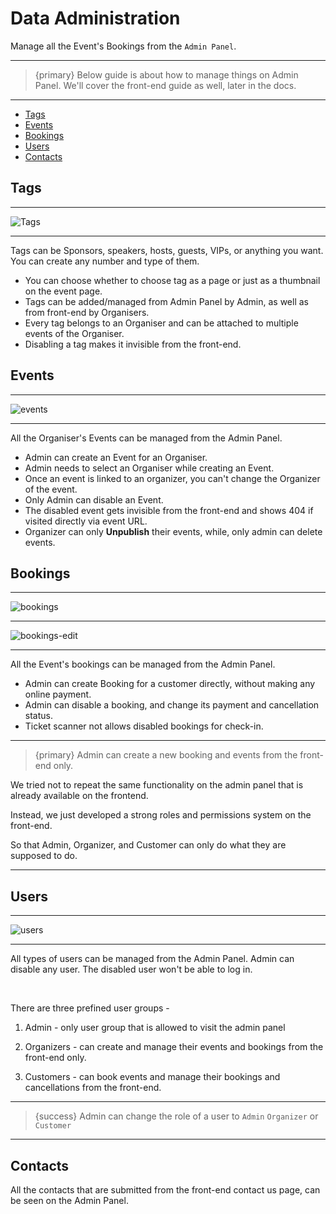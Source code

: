 # Data Administration

Manage all the Event's Bookings from the `Admin Panel`.

---

>{primary} Below guide is about how to manage things on Admin Panel. We'll cover the front-end guide as well, later in the docs.

---

- [Tags](#tags)
- [Events](#events)
- [Bookings](#bookings)
- [Users](#users)
- [Contacts](#contacts)


<a name="tags"></a>
## Tags

---

![Tags](https://eventmie-pro-docs.classiebit.com/images/administration-tags.jpg "Tags")

---

Tags can be Sponsors, speakers, hosts, guests, VIPs, or anything you want. You can create any number and type of them. 

- You can choose whether to choose tag as a page or just as a thumbnail on the event page.
- Tags can be added/managed from Admin Panel by Admin, as well as from front-end by Organisers.
- Every tag belongs to an Organiser and can be attached to multiple events of the Organiser.
- Disabling a tag makes it invisible from the front-end.


<a name="events"></a>
## Events

---

![events](https://eventmie-pro-docs.classiebit.com/images/administration-events.jpg "events")

---

All the Organiser's Events can be managed from the Admin Panel. 

- Admin can create an Event for an Organiser.
- Admin needs to select an Organiser while creating an Event.
- Once an event is linked to an organizer, you can't change the Organizer of the event.
- Only Admin can disable an Event.
- The disabled event gets invisible from the front-end and shows 404 if visited directly via event URL.
- Organizer can only **Unpublish** their events, while, only admin can delete events.




<a name="bookings"></a>
## Bookings

---

![bookings](https://eventmie-pro-docs.classiebit.com/images/administration-bookings.jpg "bookings")

---

![bookings-edit](https://eventmie-pro-docs.classiebit.com/images/administration-bookings-edit.jpg "bookings-edit")

---

All the Event's bookings can be managed from the Admin Panel. 

- Admin can create Booking for a customer directly, without making any online payment.
- Admin can disable a booking, and change its payment and cancellation status.
- Ticket scanner not allows disabled bookings for check-in.


---

>{primary} Admin can create a new booking and events from the front-end only. 

We tried not to repeat the same functionality on the admin panel that is already available on the frontend. 

Instead, we just developed a strong roles and permissions system on the front-end. 

So that Admin, Organizer, and Customer can only do what they are supposed to do.

---


<a name="users"></a>
## Users

---

![users](https://eventmie-pro-docs.classiebit.com/images/administration-users.jpg "users")

---

All types of users can be managed from the Admin Panel. Admin can disable any user. The disabled user won't be able to log in.

<br>

There are three prefined user groups -

1. Admin - only user group that is allowed to visit the admin panel

2. Organizers - can create and manage their events and bookings from the front-end only.

3. Customers - can book events and manage their bookings and cancellations from the front-end.

---

> {success} Admin can change the role of a user to `Admin` `Organizer` or `Customer`

---


<a name="contacts"></a>
## Contacts


All the contacts that are submitted from the front-end contact us page, can be seen on the Admin Panel.